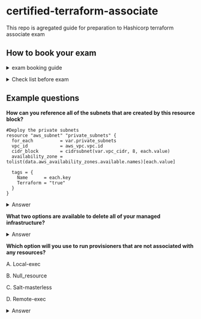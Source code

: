 # certified-terraform-associate
This repo is agregated guide for preparation to Hashicorp terraform associate exam

## How to book your exam

<details>
<summary>exam booking guide</summary><br><b>
  
* https://www.youtube.com/watch?v=NOXKviWY6oc
  
* https://www.hashicorp.com/certification/terraform-associate
</b></details>

<details>
<summary>Check list before exam</summary><br><b>
  
 * https://developer.hashicorp.com/terraform/tutorials/certification/associate-review
</b></details>

## Example questions


<b>How can you reference all of the subnets that are created by this resource block?</b>


```
#Deploy the private subnets
resource "aws_subnet" "private_subnets" {
  for_each          = var.private_subnets
  vpc_id            = aws_vpc.vpc.id
  cidr_block        = cidrsubnet(var.vpc_cidr, 8, each.value)
  availability_zone = tolist(data.aws_availability_zones.available.names)[each.value]
 
  tags = {
    Name      = each.key
    Terraform = "true"
  }
}
```
<details>
<summary>Answer</summary><br><b>

  ```aws_subnet.private_subnets[*]```

</b></details>

<b>What two options are available to delete all of your managed infrastructure?</b>

<details>
<summary>Answer</summary><br><b>

 * ```terraform destroy```
 * ```terraform apply -destroy```

</b></details>

<b>Which option will you use to run provisioners that are not associated with any resources?</b>

A. Local-exec
  
B. Null_resource
  
C. Salt-masterless
  
D. Remote-exec


<details>
<summary>Answer</summary><br><b>

Option B is correct
If you need to run provisioners that aren’t directly associated with a specific resource, you can associate them with a null_resource.

</b></details>




